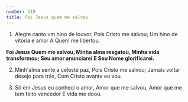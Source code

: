 ```yaml
---
number: 319
title: Foi Jesus quem me salvou
---
```


1. Alegre canto um hino de louvor,
  Pois Cristo me salvou;
  Um hino de vitória e amor
  A Quem me libertou.

  __Foi Jesus Quem me salvou,
  Minha alma resgatou,
  Minha vida transformou;
  Seu amor anunciarei
  E Seu Nome glorificarei.__

2. Minh'alma sente a celeste paz,
  Pois Cristo me salvou;
  Jamais voltar desejo para trás,
  Com Cristo avante eu vou.

3. Só em Jesus eu conheci o amor,
  Amor que me salvou,
  Amor que me tem feito vencedor
  E vida me doou.
